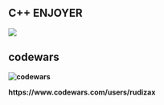 <h2><b> C++ ENJOYER</h2>

<img src = "https://img.shields.io/badge/c++ -black?style=for-the-badge&logo=С%2b%b">

<h2><b>codewars</h3>

![codewars](https://www.codewars.com/users/rudizax/badges/large)
<p>https://www.codewars.com/users/rudizax</p>
